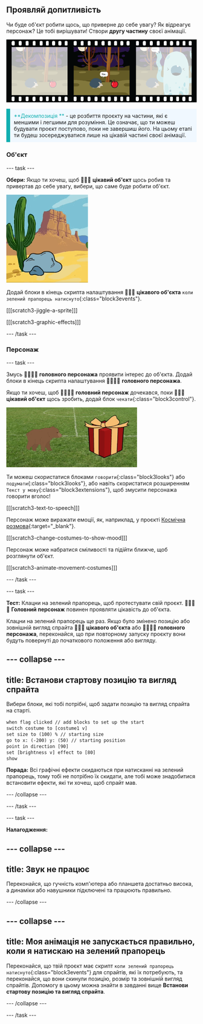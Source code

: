 ## Проявляй допитливість

Чи буде об'єкт робити щось, що приверне до себе увагу? Як відреагує персонаж? Це тобі вирішувати! Створи **другу частину** своєї анімації.

![Кінострічка з 3-ма кадрами. Другий кадр виділено. У кадрі зображено сцену, в якій персонаж думає 'хмммм', дивлячись на цікавий об'єкт.](images/curiosity.png)

<p style="border-left: solid; border-width:10px; border-color: #0faeb0; background-color: aliceblue; padding: 10px;">
  <span style="color: #0faeb0">**Декомпозиція **</span> - це розбиття проєкту на частини, які є меншими і легшими для розуміння. Це означає, що ти можеш будувати проєкт поступово, поки не завершиш його. На цьому етапі ти будеш зосереджуватися лише на цікавій частині своєї анімації.
</p>

### Об'єкт

--- task ---

**Обери:** Якщо ти хочеш, щоб 🎂🎾🎁 **цікавий об'єкт** щось робив та привертав до себе увагу, вибери, що саме буде робити об'єкт.

![На тлі пустелі камінь, який гойдається туди-сюди.](images/jiggle.gif)

Додай блоки в кінець скрипта налаштування 🎂🎾🎁 **цікавого об'єкта** `коли зелений прапорець натиснуто`{:class="block3events"}.

[[[scratch3-jiggle-a-sprite]]]

[[[scratch3-graphic-effects]]]

--- /task ---

### Персонаж

--- task ---

Змусь 🐙👩‍🦼🦖 **головного персонажа** проявити інтерес до об'єкта. Додай блоки в кінець скрипта налаштування 🐙👩‍🦼🦖 **головного персонажа**.

Якщо ти хочеш, щоб 🐙👩‍🦼🦖 **головний персонаж** дочекався, поки 🎂🎾🎁 **цікавий об'єкт** щось зробить, додай блок `чекати`{:class="block3control"}.

![На тлі пустелі камінь, який гойдається туди-сюди.](images/bear.gif)

Ти можеш скористатися блоками `говорити`{:class="block3looks"} або `подумати`{:class="block3looks"}, або навіть скористатися розширенням `Текст у мову`{:class="block3extensions"}, щоб змусити персонажа говорити вголос!

[[[scratch3-text-to-speech]]]

Персонаж може виражати емоції, як, наприклад, у проєкті [Космічна розмова](https://projects.raspberrypi.org/en/projects/space-talk){:target="_blank"}.

[[[scratch3-change-costumes-to-show-mood]]]

Персонаж може набратися сміливості та підійти ближче, щоб розглянути об'єкт.

[[[scratch3-animate-movement-costumes]]]

--- /task ---

--- task ---

**Тест:** Клацни на зелений прапорець, щоб протестувати свій проєкт. 🐙👩‍🦼🦖 **Головний персонаж** повинен проявляти цікавість до об'єкта.

Клацни на зелений прапорець ще раз. Якщо було змінено позицію або зовнішній вигляд спрайта 🎂🎾🎁 **цікавого об'єкта** або 🐙👩‍🦼🦖 **головного персонажа**, переконайся, що при повторному запуску проєкту вони будуть повернуті до початкового положення або вигляду.

--- collapse ---
---
title: Встанови стартову позицію та вигляд спрайта
---

Вибери блоки, які тобі потрібні, щоб задати позицію та вигляд спрайта на старті.

```blocks3
when flag clicked // add blocks to set up the start 
switch costume to [costume1 v]
set size to (100) % // starting size
go to x: (-200) y: (50) // starting position
point in direction [90]
set [brightness v] effect to [80]
show
```

**Порада:** Всі графічні ефекти скидаються при натисканні на зелений прапорець, тому тобі не потрібно їх скидати, але тобі може знадобитися встановити ефекти, які ти хочеш, щоб спрайт мав.

--- /collapse ---

--- /task ---

--- task ---

**Налагодження:**

--- collapse ---
---
title: Звук не працює
---

Переконайся, що гучність комп'ютера або планшета достатньо висока, а динаміки або навушники підключені та працюють правильно.

--- /collapse ---

--- collapse ---
---
title: Моя анімація не запускається правильно, коли я натискаю на зелений прапорець
---

Переконайся, що твій проєкт має скрипт `коли зелений прапорець натиснуто`{:class="block3events"} для спрайтів, які їх потребують, та переконайся, що вони скинули позицію, розмір та зовнішній вигляд спрайтів. Допомогу в цьому можна знайти в завданні вище **Встанови стартову позицію та вигляд спрайта**.

--- /collapse ---

--- /task ---

